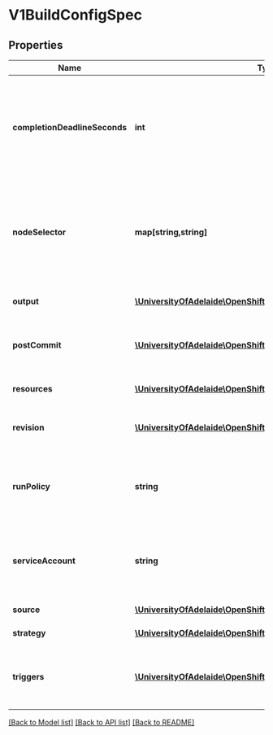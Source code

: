 # V1BuildConfigSpec

## Properties
Name | Type | Description | Notes
------------ | ------------- | ------------- | -------------
**completionDeadlineSeconds** | **int** | completionDeadlineSeconds is an optional duration in seconds, counted from the time when a build pod gets scheduled in the system, that the build may be active on a node before the system actively tries to terminate the build; value must be positive integer | [optional] 
**nodeSelector** | **map[string,string]** | nodeSelector is a selector which must be true for the build pod to fit on a node If nil, it can be overridden by default build nodeselector values for the cluster. If set to an empty map or a map with any values, default build nodeselector values are ignored. | 
**output** | [**\UniversityOfAdelaide\OpenShift\Model\V1BuildOutput**](V1BuildOutput.md) | output describes the Docker image the Strategy should produce. | [optional] 
**postCommit** | [**\UniversityOfAdelaide\OpenShift\Model\V1BuildPostCommitSpec**](V1BuildPostCommitSpec.md) | postCommit is a build hook executed after the build output image is committed, before it is pushed to a registry. | [optional] 
**resources** | [**\UniversityOfAdelaide\OpenShift\Model\V1ResourceRequirements**](V1ResourceRequirements.md) | resources computes resource requirements to execute the build. | [optional] 
**revision** | [**\UniversityOfAdelaide\OpenShift\Model\V1SourceRevision**](V1SourceRevision.md) | revision is the information from the source for a specific repo snapshot. This is optional. | [optional] 
**runPolicy** | **string** | RunPolicy describes how the new build created from this build configuration will be scheduled for execution. This is optional, if not specified we default to \&quot;Serial\&quot;. | [optional] 
**serviceAccount** | **string** | serviceAccount is the name of the ServiceAccount to use to run the pod created by this build. The pod will be allowed to use secrets referenced by the ServiceAccount | [optional] 
**source** | [**\UniversityOfAdelaide\OpenShift\Model\V1BuildSource**](V1BuildSource.md) | source describes the SCM in use. | [optional] 
**strategy** | [**\UniversityOfAdelaide\OpenShift\Model\V1BuildStrategy**](V1BuildStrategy.md) | strategy defines how to perform a build. | 
**triggers** | [**\UniversityOfAdelaide\OpenShift\Model\V1BuildTriggerPolicy[]**](V1BuildTriggerPolicy.md) | triggers determine how new Builds can be launched from a BuildConfig. If no triggers are defined, a new build can only occur as a result of an explicit client build creation. | 

[[Back to Model list]](../README.md#documentation-for-models) [[Back to API list]](../README.md#documentation-for-api-endpoints) [[Back to README]](../README.md)


